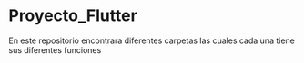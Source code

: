# Proyecto_Flutter
En este repositorio encontrara diferentes carpetas las cuales cada una tiene sus diferentes funciones
